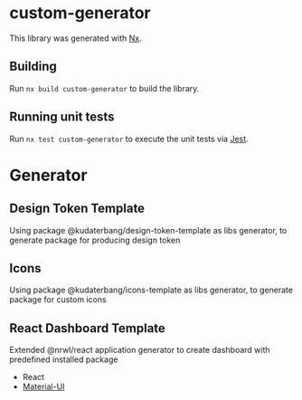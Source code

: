 # custom-generator

This library was generated with [Nx](https://nx.dev).

## Building

Run `nx build custom-generator` to build the library.

## Running unit tests

Run `nx test custom-generator` to execute the unit tests via [Jest](https://jestjs.io).

# Generator
## Design Token Template
Using package @kudaterbang/design-token-template as libs generator, to generate package for producing design token
## Icons
Using package @kudaterbang/icons-template as libs generator, to generate package for custom icons
## React Dashboard Template
Extended @nrwl/react application generator to create dashboard with predefined installed package
- React
- [Material-UI](http://mui.com/)
